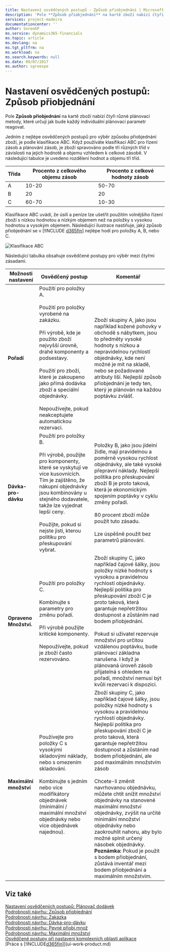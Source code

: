 ```yaml
---
title: Nastavení osvědčených postupů - Způsob přiobjednání | Microsoft Docs
description: 'Pole **Způsob přiobjednání** na kartě zboží nabízí čtyři různé plánovací metody, které určují jak bude každý individuální plánovací parametr reagovat.'
services: project-madeira
documentationcenter: ''
author: SorenGP
ms.service: dynamics365-financials
ms.topic: article
ms.devlang: na
ms.tgt_pltfrm: na
ms.workload: na
ms.search.keywords: null
ms.date: 09/07/2017
ms.author: sgroespe
---
```

# <a name="setup-best-practices-reordering-policies"></a>Nastavení osvědčených postupů: Způsob přiobjednání
Pole **Způsob přiobjednání** na kartě zboží nabízí čtyři různé plánovací metody, které určují jak bude každý individuální plánovací parametr reagovat.  

Jedním z nejlépe osvědčených postupů pro výběr způsobu přiobjednání zboží, je podle klasifikace ABC. Když používáte klasifikaci ABC pro řízení zásob a plánování zásob, je zboží spravováno podle tří různých tříd v závislosti na jejich hodnotě a objemu vzhledem k celkové zásobě. V následující tabulce je uvedeno rozdělení hodnot a objemu tří tříd.

|Třída|Procento z celkového objemu zásob|Procento z celkové hodnoty zásob|
|-----|-----------------------------|----------------------------|
|A|10-20|50-70|
|B|20|20|
|C|60-70|10-30|

Klasifikace ABC uvádí, že úsilí a peníze lze ušetřit použitím volnějšího řízení zboží s nízkou hodnotou a nízkým objemem než na položky s vysokou hodnotou a vysokým objemem. Následující ilustrace nastiňuje, jaký způsob přiobjednání se v [!INCLUDE [d365fin](includes/d365fin_md.md)] nejlépe hodí pro položky A, B, nebo C.

![Klasifikace ABC](media/abc_classification.png "abc_classification")

Následující tabulka obsahuje osvědčené postupy pro výběr mezi čtyřmi zásadami.  

|Možnosti nastavení|Osvědčený postup|Komentář|  
|------------------|-------------------|-------------|  
|**Pořadí**|Použítí pro položky A.<br /><br /> Použití pro položky vyrobené na zakázku.<br /><br /> Při výrobě, kde je použito zboží nejvyšší úrovně, drahé komponenty a podsestavy.<br /><br /> Použití pro zboží, které je zakoupeno jako přímá dodávka zboží a speciální objednávky.<br /><br /> Nepoužívejte, pokud neakceptujete automatickou rezervaci.|Zboží skupiny A, jako jsou například kožené pohovky v obchodě s nábytkem, jsou to předměty vysoké hodnoty s nízkou a nepravidelnou rychlostí objednávky, kde není možné je mít na skladě, nebo se požadované atributy liší. Nejlepší způsob přiobjednání je tedy ten, který je plánován na každou poptávku zvlášť.|  
|**Dávka-pro-dávku**|Použítí pro položky B.<br /><br /> Při výrobě, použijte pro komponenty, které se vyskytují ve více kusovnících. Tím je zajištěno, že nákupní objednávky jsou kombinovány u stejného dodavatele, takže lze vyjednat lepší ceny.<br /><br /> Použijte, pokud si nejste jisti, kterou politiku pro přeskupování vybrat.|Položky B, jako jsou jídelní židle, mají pravidelnou a poměrně vysokou rychlost objednávky, ale také vysoké přepravní náklady. Nejlepší politika pro přeskupování zboží B je proto taková, která je ekonomickým spojením poptávky v cyklu změny pořadí.<br /><br /> 80 procent zboží může použít tuto zásadu.<br /><br /> Lze úspěšně použít bez parametrů plánování.|  
|**Opraveno Množství.**|Použítí pro položky C.<br /><br /> Kombinujte s parametry pro změnu pořadí.<br /><br /> Při výrobě použijte kritické komponenty.<br /><br /> Nepoužívejte, pokud je zboží často rezervováno.|Zboží skupiny C, jako například čajové šálky, jsou položky nízké hodnoty s vysokou a pravidelnou rychlostí objednávky. Nejlepší politika pro přeskupování zboží C je proto taková, která garantuje nepřetržitou dostupnost a zůstáním nad bodem přiobjednání.<br /><br /> Pokud si uživatel rezervuje množství pro určitou vzdálenou poptávku, bude plánovací základna narušena. I když je plánovaná úroveň zásob přijatelná s ohledem na pořadí, množství nemusí být kvůli rezervaci k dispozici.|  
|**Maximální množství**|Používejte pro položky C s vysokými skladovými náklady, nebo s omezením skladování.<br /><br /> Kombinujte s jedním nebo více modifikátory objednávek (minimální / maximální množství objednávky nebo více objednávek najednou).|Zboží skupiny C, jako například čajové šálky, jsou položky nízké hodnoty s vysokou a pravidelnou rychlostí objednávky. Nejlepší politika pro přeskupování zboží C je proto taková, která garantuje nepřetržitou dostupnost a zůstáním nad bodem přiobjednání, ale pod maximálním množstvím zásob<br /><br /> Chcete-li změnit navrhovanou objednávku, můžete chtít snížit množství objednávky na stanovené maximální množství objednávky, zvýšit na určité minimální množství objednávky nebo zaokrouhlit nahoru, aby bylo možné splnit určený násobek objednávky. **Poznámka:**  Pokud je použit s bodem přiobjednání, zůstává inventář mezi bodem přiobjednání a maximálním množstvím.|  

## <a name="see-also"></a>Viz také  
 [Nastavení osvědčených postupů: Plánovač dodávek](setup-best-practices-supply-planning.md)   
 [Podrobnosti návrhu: Způsob přiobjednání](design-details-reordering-policies.md)   
 [Podrobnosti návrhu: Zakázka](design-details-order.md)   
 [Podrobnosti návrhu: Dávka-pro-dávku](design-details-lot-for-lot.md)   
 [Podrobnosti návrhu: Pevné přiobj.množ](design-details-fixed-reorder-qty.md)   
 [Podrobnosti návrhu: Maximální množství](design-details-maximum-qty.md)   
 [Osvědčené postupy při nastavení komplexních oblasti aplikace](set-up-complex-application-areas-using-best-practices.md)  
 [Práce s [!INCLUDE[d365fin](includes/d365fin_md.md)]](ui-work-product.md)
